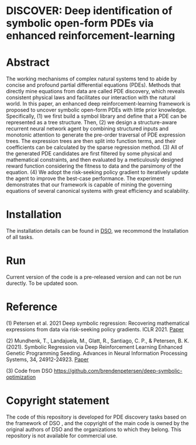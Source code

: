 # DISCOVER: Deep identification of symbolic open-form PDEs via enhanced reinforcement-learning

# Abstract
The working mechanisms of complex natural systems tend to abide by concise and profound partial differential equations (PDEs). Methods that directly mine equations from data are called PDE discovery, which reveals consistent physical laws and facilitates our interaction with the natural world. In this paper, an enhanced deep reinforcement-learning framework is proposed to uncover symbolic open-form PDEs with little prior knowledge. Specifically, (1) we first build a symbol library and define that a PDE can be represented as a tree structure. Then, (2) we design a structure-aware recurrent neural network agent by combining structured inputs and monotonic attention to generate the pre-order traversal of PDE expression trees. The expression trees are then split into function terms, and their coefficients can be calculated by the sparse regression method. (3) All of the generated PDE candidates are first filtered by some physical and mathematical constraints, and then evaluated by a meticulously designed reward function considering the fitness to data and the parsimony of the equation. (4) We adopt the risk-seeking policy gradient to iteratively update the agent to improve the best-case performance. The experiment demonstrates that our framework is capable of mining the governing equations of several canonical systems with great efficiency and scalability.

# Installation


The installation details can be found in [DSO](https://github.com/brendenpetersen/deep-symbolic-optimization), we recommond the Installation of all tasks.

# Run
Current version of the code is a pre-released version and can not be run durectly. To be updated soon.




# Reference

(1) Petersen et al. 2021 Deep symbolic regression: Recovering mathematical expressions from data via risk-seeking policy gradients. ICLR 2021.  [Paper](https://openreview.net/forum?id=m5Qsh0kBQG)

(2) Mundhenk, T., Landajuela, M., Glatt, R., Santiago, C. P., & Petersen, B. K. (2021). Symbolic Regression via Deep Reinforcement Learning Enhanced Genetic Programming Seeding. Advances in Neural Information Processing Systems, 34, 24912-24923.  [Paper](https://proceedings.neurips.cc/paper/2021/file/d073bb8d0c47f317dd39de9c9f004e9d-Paper.pdf)

(3) Code from DSO https://github.com/brendenpetersen/deep-symbolic-optimization

# Copyright statement

The code of this repository is developed for PDE discovery tasks based on the framework of DSO
, and the copyright of the main code is owned by the original authors of DSO and the organizations to which they belong. This repository is not available for commercial use.
